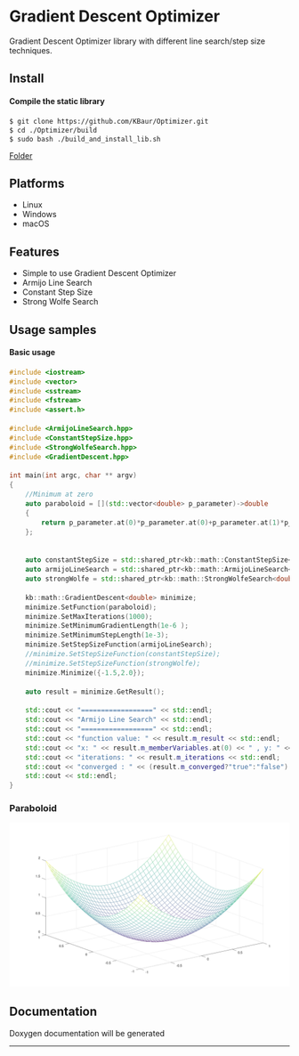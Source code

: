 # Gradient Descent Optimizer

Gradient Descent Optimizer library with different line search/step size techniques.

## Install 

#### Compile the static library
```console
$ git clone https://github.com/KBaur/Optimizer.git
$ cd ./Optimizer/build
$ sudo bash ./build_and_install_lib.sh
```
[Folder](build/build_and_install_lib.sh)

## Platforms
 * Linux
 * Windows
 * macOS

## Features
* Simple to use Gradient Descent Optimizer
* Armijo Line Search
* Constant Step Size
* Strong Wolfe Search
 
## Usage samples

#### Basic usage
```c++
#include <iostream>
#include <vector>
#include <sstream>
#include <fstream>
#include <assert.h>

#include <ArmijoLineSearch.hpp>
#include <ConstantStepSize.hpp>
#include <StrongWolfeSearch.hpp>
#include <GradientDescent.hpp>

int main(int argc, char ** argv)
{
    //Minimum at zero
    auto paraboloid = [](std::vector<double> p_parameter)->double
    {
        return p_parameter.at(0)*p_parameter.at(0)+p_parameter.at(1)*p_parameter.at(1);
    };


    auto constantStepSize = std::shared_ptr<kb::math::ConstantStepSize<double>>(new kb::math::ConstantStepSize<double>(0.2));
    auto armijoLineSearch = std::shared_ptr<kb::math::ArmijoLineSearch<double>>(new kb::math::ArmijoLineSearch<double>());
    auto strongWolfe = std::shared_ptr<kb::math::StrongWolfeSearch<double>>(new kb::math::StrongWolfeSearch<double>());
    
    kb::math::GradientDescent<double> minimize;
    minimize.SetFunction(paraboloid);
    minimize.SetMaxIterations(1000);
    minimize.SetMinimumGradientLength(1e-6 );
    minimize.SetMinimumStepLength(1e-3);
    minimize.SetStepSizeFunction(armijoLineSearch);
    //minimize.SetStepSizeFunction(constantStepSize);
    //minimize.SetStepSizeFunction(strongWolfe);
    minimize.Minimize({-1.5,2.0});

    auto result = minimize.GetResult();

    std::cout << "==================" << std::endl;
    std::cout << "Armijo Line Search" << std::endl;
    std::cout << "==================" << std::endl;
    std::cout << "function value: " << result.m_result << std::endl;
    std::cout << "x: " << result.m_memberVariables.at(0) << " , y: " << result.m_memberVariables.at(1) << std::endl;
    std::cout << "iterations: " << result.m_iterations << std::endl;
    std::cout << "converged : " << (result.m_converged?"true":"false") << std::endl;
    std::cout << std::endl;
}
```

### Paraboloid
![Paraboloid](./resources/paraboloid.png)

## Documentation

Doxygen documentation will be generated

---


